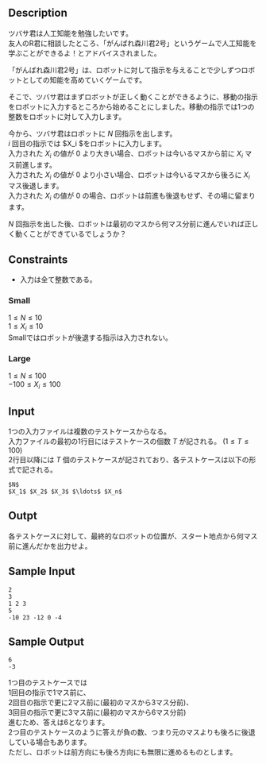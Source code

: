 ## Description
ツバサ君は人工知能を勉強したいです。  
友人のR君に相談したところ、「がんばれ森川君2号」というゲームで人工知能を学ぶことができるよ！とアドバイスされました。  

「がんばれ森川君2号」は、ロボットに対して指示を与えることで少しずつロボットとしての知能を高めていくゲームです。  

そこで、ツバサ君はまずロボットが正しく動くことができるように、移動の指示をロボットに入力するところから始めることにしました。移動の指示では1つの整数をロボットに対して入力します。  

今から、ツバサ君はロボットに $N$ 回指示を出します。  
$i$ 回目の指示では $X_i $をロボットに入力します。  
入力された $X_i$ の値が $0$ より大きい場合、ロボットは今いるマスから前に $X_i$ マス前進します。  
入力された $X_i$ の値が $0$ より小さい場合、ロボットは今いるマスから後ろに $X_i$ マス後退します。  
入力された $X_i$ の値が $0$ の場合、ロボットは前進も後退もせず、その場に留まります。  

$N$ 回指示を出した後、ロボットは最初のマスから何マス分前に進んでいれば正しく動くことができているでしょうか？

## Constraints
- 入力は全て整数である。
### Small
$1 \leq N \leq 10$  
$1 \leq X_i \leq 10$  
Smallではロボットが後退する指示は入力されない。

### Large
$1 \leq N \leq 100$  
$-100 \leq X_i \leq 100$  

## Input
1つの入力ファイルは複数のテストケースからなる。  
入力ファイルの最初の1行目にはテストケースの個数 $T$ が記される。 $(1 \leq T \leq 100)$  
2行目以降には $T$ 個のテストケースが記されており、各テストケースは以下の形式で記される。  
```
$N$
$X_1$ $X_2$ $X_3$ $\ldots$ $X_n$
```

## Outpt
各テストケースに対して、最終的なロボットの位置が、スタート地点から何マス前に進んだかを出力せよ。

## Sample Input
```
2
3
1 2 3
5
-10 23 -12 0 -4
```

## Sample Output
```
6
-3
```
1つ目のテストケースでは  
1回目の指示で1マス前に、  
2回目の指示で更に2マス前に(最初のマスから3マス分前)、  
3回目の指示で更に3マス前に(最初のマスから6マス分前)  
進むため、答えは6となります。  
2つ目のテストケースのように答えが負の数、つまり元のマスよりも後ろに後退している場合もあります。  
ただし、ロボットは前方向にも後ろ方向にも無限に進めるものとします。

